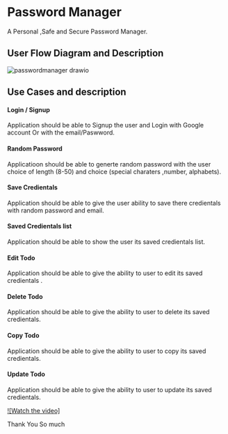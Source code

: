# Password Manager

A Personal ,Safe and Secure Password Manager.

## User Flow Diagram and Description

![passwordmanager drawio](https://user-images.githubusercontent.com/70685682/185803386-1733f9c8-8ca2-4bdf-a085-8184d16dad2d.png)

## Use Cases and description

#### Login / Signup
Application should be able to Signup the user and  Login with Google account Or with the email/Paswword.

#### Random Password
Applicatioon should be able to generte random password with the user choice of length (8-50) and choice (special charaters ,number, alphabets).

#### Save Credientals

Application should be able to give the user ability to save there credientals with random password and email.

#### Saved Credientals list

Application should be able to show the user its saved credientals list.

#### Edit Todo

Application should be able to give the ability to user to edit its saved credientals .
####  Delete Todo

Application should be able to give the ability to user to delete its saved credientals.
#### Copy Todo

Application should be able to give the ability to user to copy its saved credientals.
#### Update Todo

Application should be able to give the ability to user to update its saved credientals.


[![Watch the video]](https://youtu.be/h4tWM4c2SrQ)

Thank You So much
